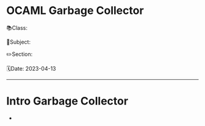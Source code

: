 # OCAML Garbage Collector

📚Class: 

📘Subject: <a href="https://github.com/lamula21/cheat-sheets/blob/main/"></a>

✏️Section: 

🗓️Date: 2023-04-13

---

# Intro Garbage Collector

-